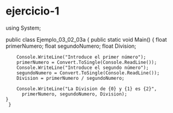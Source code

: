 # ejercicio-1
using System;
 
public class Ejemplo_03_02_03a
{
    public static void Main()
    {
        float primerNumero;
        float segundoNumero;
        float Division;
 
        Console.WriteLine("Introduce el primer número");
        primerNumero = Convert.ToSingle(Console.ReadLine());
        Console.WriteLine("Introduce el segundo número");
        segundoNumero = Convert.ToSingle(Console.ReadLine());
        Division = primerNumero / segundoNumero;
 
        Console.WriteLine("La Division de {0} y {1} es {2}", 
          primerNumero, segundoNumero, Division);
    }
	 }
